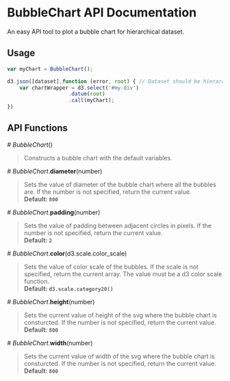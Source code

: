 # BubbleChart API Documentation

An easy API tool to plot a bubble chart for hierarchical dataset.

## Usage

```javascript
var myChart = BubbleChart();

d3.json([dataset],function (error, root) { // Dataset should be hierarchical
	var chartWrapper = d3.select('#my-div')
	                .datum(root) 
	                .call(myChart);
})

```

## API Functions

\# *BubbleChart*()
> Constructs a bubble chart with the default variables.


\# *BubbleChart*.**diameter**(number)
> Sets the value of diameter of the bubble chart where all the bubbles are.
> If the number is not specified, return the current value.
<br />**Default: `800`**


\# *BubbleChart*.**padding**(number)
> Sets the value of padding between adjacent circles in pixels.
> If the number is not specified, return the current value.
<br />**Default: `2`**


\# *BubbleChart*.**color**(d3.scale.color_scale) 
> Sets the value of color scale of the bubbles.
> If the scale is not specified, return the current array.
> The value must be a d3 color scale function.
<br />**Default: `d3.scale.category20()`**


\# *BubbleChart*.**height**(number)
> Sets the current value of height of the svg where the bubble chart is consturcted.
> If the number is not specified, return the current value.
<br />**Default: `800`**


\# *BubbleChart*.**width**(number)
> Sets the current value of width of the svg where the bubble chart is consturcted.
> If the number is not specified, return the current value.
<br />**Default: `800`**